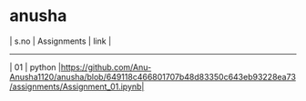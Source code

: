 # anusha

| s.no   |   Assignments        |    link     |
---------- -------------- ---------------------
| 01     | python               |https://github.com/Anu-Anusha1120/anusha/blob/649118c466801707b48d83350c643eb93228ea73/assignments/Assignment_01.ipynb|
